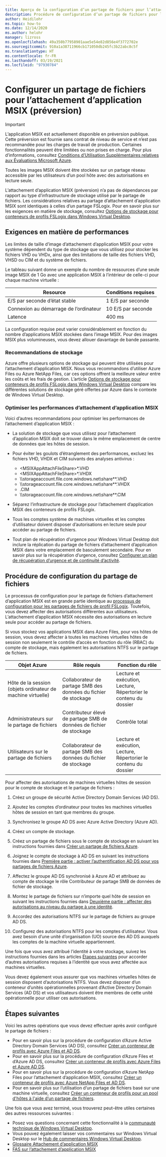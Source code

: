 ```yaml
---
title: Aperçu de la configuration d’un partage de fichiers pour l’attachement d’application MSIX pour Windows Virtual Desktop – Azure
description: Procédure de configuration d’un partage de fichiers pour l’attachement d’application MSIX pour Windows Virtual Desktop.
author: Heidilohr
ms.topic: how-to
ms.date: 12/14/2020
ms.author: helohr
manager: lizross
ms.openlocfilehash: 49a350b77958901aae5e54e82d856e4f3772702e
ms.sourcegitcommit: 910a1a38711966cb171050db245fc3b22abc8c5f
ms.translationtype: HT
ms.contentlocale: fr-FR
ms.lasthandoff: 03/19/2021
ms.locfileid: "97930784"
---
```

# <a name="set-up-a-file-share-for-msix-app-attach-preview"></a>Configurer un partage de fichiers pour l’attachement d’application MSIX (préversion)

> [!IMPORTANT]
> L’application MSIX est actuellement disponible en préversion publique.
> Cette préversion est fournie sans contrat de niveau de service et n’est pas recommandée pour les charges de travail de production. Certaines fonctionnalités peuvent être limitées ou non prises en charge. Pour plus d’informations, consultez [Conditions d’Utilisation Supplémentaires relatives aux Évaluations Microsoft Azure](https://azure.microsoft.com/support/legal/preview-supplemental-terms/).

Toutes les images MSIX doivent être stockées sur un partage réseau accessible par les utilisateurs d’un pool hôte avec des autorisations en lecture seule.

L’attachement d’application MSIX (préversion) n’a pas de dépendances par rapport au type d’infrastructure de stockage utilisé par le partage de fichiers. Les considérations relatives au partage d’attachement d’application MSIX sont identiques à celles d’un partage FSLogix. Pour en savoir plus sur les exigences en matière de stockage, consultez [Options de stockage pour conteneurs de profils FSLogix dans Windows Virtual Desktop](store-fslogix-profile.md).

## <a name="performance-requirements"></a>Exigences en matière de performances

Les limites de taille d’image d’attachement d’application MSIX pour votre système dépendent du type de stockage que vous utilisez pour stocker les fichiers VHD ou VHDx, ainsi que des limitations de taille des fichiers VHD, VHSD ou CIM et du système de fichiers.

Le tableau suivant donne un exemple du nombre de ressources d’une seule image MSIX de 1 Go avec une application MSIX à l’intérieur de celle-ci pour chaque machine virtuelle :

| Resource             | Conditions requises |
|----------------------|--------------|
| E/S par seconde d’état stable    | 1 E/S par seconde       |
| Connexion au démarrage de l’ordinateur | 10 E/S par seconde      |
| Latence              | 400 ms       |

La configuration requise peut varier considérablement en fonction du nombre d’applications MSIX stockées dans l’image MSIX. Pour des images MSIX plus volumineuses, vous devez allouer davantage de bande passante.

### <a name="storage-recommendations"></a>Recommandations de stockage

Azure offre plusieurs options de stockage qui peuvent être utilisées pour l’attachement d’application MISX. Nous vous recommandons d’utiliser Azure Files ou Azure NetApp Files, car ces options offrent la meilleure valeur entre les coûts et les frais de gestion. L’article [Options de stockage pour conteneurs de profils FSLogix dans Windows Virtual Desktop](store-fslogix-profile.md) compare les différentes solutions de stockage géré offertes par Azure dans le contexte de Windows Virtual Desktop.

### <a name="optimize-msix-app-attach-performance"></a>Optimiser les performances d’attachement d’application MSIX

Voici d’autres recommandations pour optimiser les performances de l’attachement d’application MSIX :

- La solution de stockage que vous utilisez pour l’attachement d’application MSIX doit se trouver dans le même emplacement de centre de données que les hôtes de session.
- Pour éviter les goulots d’étranglement des performances, excluez les fichiers VHD, VHDX et CIM suivants des analyses antivirus :
   
    - <MSIXAppAttachFileShare\>\*.VHD
    - <MSIXAppAttachFileShare\>\*.VHDX
    - \\\\storageaccount.file.core.windows.net\\share\*\*.VHD
    - \\\\storageaccount.file.core.windows.net\\share\*\*.VHDX
    - <MSIXAppAttachFileShare>.CIM
    - \\\\storageaccount.file.core.windows.net\\share\*\*.CIM

- Séparez l’infrastructure de stockage pour l’attachement d’application MSIX des conteneurs de profils FSLogix.
- Tous les comptes système de machines virtuelles et les comptes d’utilisateur doivent disposer d’autorisations en lecture seule pour accéder au partage de fichiers.
- Tout plan de récupération d’urgence pour Windows Virtual Desktop doit inclure la réplication du partage de fichiers d’attachement d’application MSIX dans votre emplacement de basculement secondaire. Pour en savoir plus sur la récupération d’urgence, consultez [Configurer un plan de récupération d’urgence et de continuité d’activité](disaster-recovery.md).

## <a name="how-to-set-up-the-file-share"></a>Procédure de configuration du partage de fichiers

Le processus de configuration pour le partage de fichiers d’attachement d’application MSIX est en grande partie identique au [processus de configuration pour les partages de fichiers de profil FSLogix](create-host-pools-user-profile.md). Toutefois, vous devez affecter des autorisations différentes aux utilisateurs. L’attachement d’application MSIX nécessite des autorisations en lecture seule pour accéder au partage de fichiers.

Si vous stockez vos applications MSIX dans Azure Files, pour vos hôtes de session, vous devez affecter à toutes les machines virtuelles hôtes de session non seulement le contrôle d’accès en fonction du rôle (RBAC) du compte de stockage, mais également les autorisations NTFS sur le partage de fichiers.

| Objet Azure                      | Rôle requis                                     | Fonction du rôle                                  |
|-----------------------------------|--------------------------------------------------|-----------------------------------------------|
| Hôte de la session (objets ordinateur de machine virtuelle)| Collaborateur de partage SMB des données du fichier de stockage          | Lecture et exécution, Lecture, Répertorier le contenu du dossier  |
| Administrateurs sur le partage de fichiers              | Contributeur élevé de partage SMB de données de fichier de stockage | Contrôle total                                  |
| Utilisateurs sur le partage de fichiers               | Collaborateur de partage SMB des données du fichier de stockage          | Lecture et exécution, Lecture, Répertorier le contenu du dossier  |

Pour affecter des autorisations de machines virtuelles hôtes de session pour le compte de stockage et le partage de fichiers :

1. Créez un groupe de sécurité Active Directory Domain Services (AD DS).

2. Ajoutez les comptes d’ordinateur pour toutes les machines virtuelles hôtes de session en tant que membres du groupe.

3. Synchronisez le groupe AD DS avec Azure Active Directory (Azure AD).

4. Créez un compte de stockage.

5. Créez un partage de fichiers sous le compte de stockage en suivant les instructions fournies dans [Créer un partage de fichiers Azure](../storage/files/storage-how-to-create-file-share.md#create-file-share).

6. Joignez le compte de stockage à AD DS en suivant les instructions fournies dans [Première partie : activer l’authentification AD DS pour vos partages de fichiers Azure](../storage/files/storage-files-identity-ad-ds-enable.md#option-one-recommended-use-azfileshybrid-powershell-module).

7. Affectez le groupe AD DS synchronisé à Azure AD et attribuez au compte de stockage le rôle Contributeur de partage SMB de données de fichier de stockage.

8. Montez le partage de fichiers sur n’importe quel hôte de session en suivant les instructions fournies dans [Deuxième partie : affecter des autorisations au niveau du partage à une identité](../storage/files/storage-files-identity-ad-ds-assign-permissions.md).

9. Accordez des autorisations NTFS sur le partage de fichiers au groupe AD DS.

10. Configurez des autorisations NTFS pour les comptes d’utilisateur. Vous avez besoin d’une unité d’organisation (UO) source des AD DS auxquels les comptes de la machine virtuelle appartiennent.

Une fois que vous avez attribué l’identité à votre stockage, suivez les instructions fournies dans les articles [Étapes suivantes](#next-steps) pour accorder d’autres autorisations requises à l’identité que vous avez affectée aux machines virtuelles.

Vous devez également vous assurer que vos machines virtuelles hôtes de session disposent d’autorisations NTFS. Vous devez disposer d’un conteneur d’unités opérationnelles provenant d’Active Directory Domain Services (AD DS) et vos utilisateurs doivent être membres de cette unité opérationnelle pour utiliser ces autorisations.

## <a name="next-steps"></a>Étapes suivantes

Voici les autres opérations que vous devez effectuer après avoir configuré le partage de fichiers :

- Pour en savoir plus sur la procédure de configuration d’Azure Active Directory Domain Services (AD DS), consultez [Créer un conteneur de profils avec Azure Files et AD DS](create-file-share.md).
- Pour en savoir plus sur la procédure de configuration d’Azure Files et d’Azure AD DS, consultez [Créer un conteneur de profils avec Azure Files et Azure AD DS](create-profile-container-adds.md).
- Pour en savoir plus sur la procédure de configuration d’Azure NetApp Files pour l’attachement d’application MSIX, consultez [Créer un conteneur de profils avec Azure NetApp Files et AD DS](create-fslogix-profile-container.md).
- Pour en savoir plus sur l’utilisation d’un partage de fichiers basé sur une machine virtuelle, consultez [Créer un conteneur de profils pour un pool d'hôtes à l'aide d’un partage de fichiers](create-host-pools-user-profile.md).

Une fois que vous avez terminé, vous trouverez peut-être utiles certaines des autres ressources suivantes :

- Posez vos questions concernant cette fonctionnalité à la [communauté technique de Windows Virtual Desktop](https://techcommunity.microsoft.com/t5/Windows-Virtual-Desktop/bd-p/WindowsVirtualDesktop).
- Vous pouvez également laisser vos commentaires sur Windows Virtual Desktop sur le [Hub de commentaires Windows Virtual Desktop](https://support.microsoft.com/help/4021566/windows-10-send-feedback-to-microsoft-with-feedback-hub-app).
- [Glossaire Attachement d’application MSIX](app-attach-glossary.md)
- [FAS sur l’attachement d’application MSIX](app-attach-faq.md)
